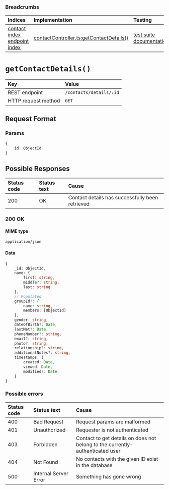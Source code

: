 ### Breadcrumbs

| Indices | Implementation | Testing |
| :----------------------------------------------------------- | :-------------------------------------------------------------------------------------------------------------------- | :--------------------------------------------------------------------------------------------------------------------------------------------------------------- |
| [contact index](./index.md)<br>[endpoint index](../index.md) | [contactController.ts:getContactDetails()](../../../../../backend/src/controllers/contactController.ts#L344-L381) | [test suite](../../../../../backend/tests/controllers/contacts/getContactDetails.test.ts)<br>[documentation](../../tests/contacts/getContactDetails.test.md) |

# `getContactDetails()`

| Key                 | Value                   |
| :------------------ | :---------------------- |
| REST endpoint       | `/contacts/details/:id` |
| HTTP request method | `GET`                   |

## Request Format

### Params

```typescript
{
    id: ObjectId
}
```

## Possible Responses

| Status code | Status text | Cause                                           |
| :---------- | :---------- | :---------------------------------------------- |
| 200         | OK          | Contact details has successfully been retrieved |

### 200 OK

#### MIME type

`application/json`

#### Data

```typescript
{
    _id: ObjectId,
    name: {
        first: string,
        middle?: string,
        last: string
    },
    // Populated
    groupId?: {
        name: string,
        members: [ObjectId]
    },
    gender: string,
    dateOfBirth?: Date,
    lastMet?: Date,
    phoneNumber?: string,
    email?: string,
    photo?: string,
    relationship?: string,
    additionalNotes?: string,
    timestamps: {
        created: Date,
        viewed: Date,
        modified?: Date
    }
}
```

### Possible errors

| Status code | Status text           | Cause                                                                         |
| :---------- | :-------------------- | :---------------------------------------------------------------------------- |
| 400         | Bad Request           | Request params are malformed                                                  |
| 401         | Unauthorized          | Requester is not authenticated                                                |
| 403         | Forbidden             | Contact to get details on does not belong to the currently-authenticated user |
| 404         | Not Found             | No contacts with the given ID exist in the database                           |
| 500         | Internal Server Error | Something has gone wrong                            |
